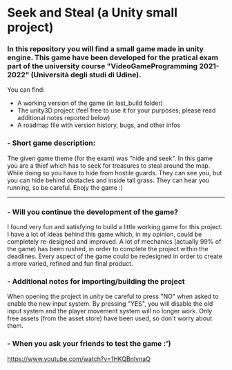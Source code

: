 # Seek and Steal (a Unity small project)
### In this repository you will find a small game made in unity engine. This game have been developed for the pratical exam part of the university course "VideoGameProgramming 2021-2022" (Università degli studi di Udine).

You can find:
- A working version of the game (in last_build folder)
- The unity3D project (feel free to use it for your purposes; please read additional notes reported below)
- A roadmap file with version history, bugs, and other infos

### - Short game description:

The given  game  theme (for the exam) was  "hide and seek".  In  this  game  you  are  a  thief which  has  to  seek  for  treasures  to  steal  around  the  map.
While  doing  so  you  have  to  hide  from  hostile  guards. They can see you, but you can hide behind obstacles and inside tall grass. They can hear you running, so be careful. Enojy the game :)

---

### - Will you continue the development of the game?

I found very fun and satisfying to build a little working game for this project. I have a lot of ideas behind this game which, in my opinion, could be completely re-designed and improved. A lot of mechanics (actually 99% of the game) has been rushed, in order to complete the project within the deadlines. Every aspect of the game could be redesigned in order to create a more varied, refined and fun final product.

### - Additional notes for importing/building the project
When opening the project in unity be careful to press "NO" when asked to enable the new input system. By pressing "YES", you will disable the old input system and the player movement system will no longer work. Only free assets (from the asset store) have been used, so don't worry about them.


### - When you ask your friends to test the game :')
https://www.youtube.com/watch?v=1HKQBnlvnaQ
 
